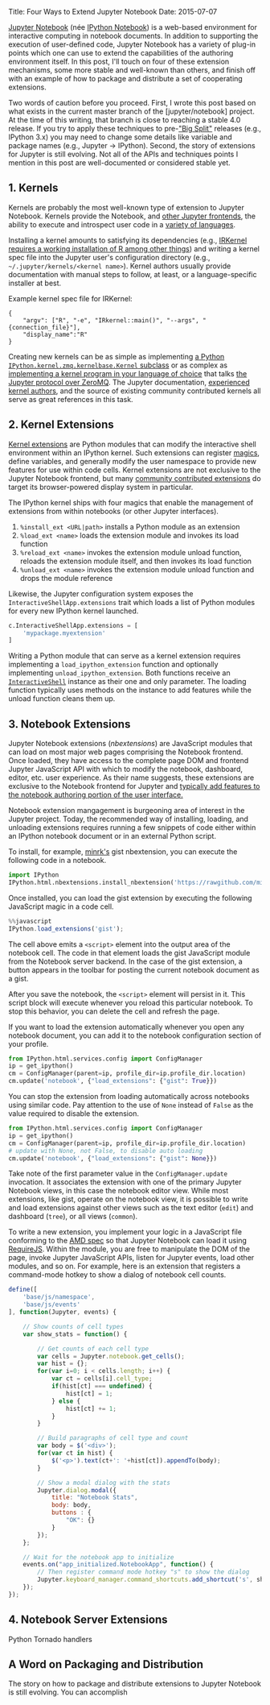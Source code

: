 Title: Four Ways to Extend Jupyter Notebook
Date: 2015-07-07

[Jupyter Notebook](https://try.jupyter.org/) (n&#233;e [IPython Notebook](http://ipython.org)) is a web-based environment for interactive computing in notebook documents. In addition to supporting the execution of user-defined code, Jupyter Notebook has a variety of plug-in points which one can use to extend the capabilities of the authoring environment itself. In this post, I'll touch on four of these extension mechanisms, some more stable and well-known than others, and finish off with an example of how to package and distribute a set of cooperating extensions.

Two words of caution before you proceed. First, I wrote this post based on what exists in the current master branch of the [jupyter/notebook] project. At the time of this writing, that branch is close to reaching a stable 4.0 release. If you try to apply these techniques to pre-["Big Split"](https://blog.jupyter.org/2015/04/15/the-big-split/) releases (e.g., IPython 3.x) you may need to change some details like variable and package names (e.g., Jupyter -> IPython). Second, the story of extensions for Jupyter is still evolving. Not all of the APIs and techniques points I mention in this post are well-documented or considered stable yet.

## 1. Kernels

Kernels are probably the most well-known type of extension to Jupyter Notebook. Kernels provide the Notebook, and [other Jupyter frontends](https://github.com/jupyter/qtconsole), the ability to execute and introspect user code in a [variety of languages](https://github.com/ipython/ipython/wiki/IPython%20kernels%20for%20other%20languages).

Installing a kernel amounts to satisfying its dependencies (e.g., [IRKernel requires a working installation of R among other things](https://github.com/IRkernel/IRkernel/blob/master/README.md)) and writing a kernel spec file into the Jupyter user's configuration directory (e.g., `~/.jupyter/kernels/<kernel name>`). Kernel authors usually provide documentation with manual steps to follow, at least, or a language-specific installer at best.

Example kernel spec file for IRKernel:
```
{
    "argv": ["R", "-e", "IRkernel::main()", "--args", "{connection_file}"],
    "display_name":"R"
}                                                                                       
``` 

Creating new kernels can be as simple as implementing [a Python `IPython.kernel.zmq.kernelbase.Kernel` subclass](http://ipython.org/ipython-doc/dev/development/wrapperkernels.html) or as complex as [implementing a kernel program in your language of choice](http://ipython.org/ipython-doc/dev/development/kernels.html) that talks [the Jupyter protocol over ZeroMQ](http://ipython.org/ipython-doc/dev/development/messaging.html). The Jupyter documentation, [experienced kernel authors](http://andrew.gibiansky.com/blog/ipython/ipython-kernels/), and the source of existing community contributed kernels all serve as great references in this task. 

## 2. Kernel Extensions

[Kernel extensions](http://ipython.org/ipython-doc/dev/config/extensions/index.html) are Python modules that can modify the interactive shell environment within an IPython kernel. Such extensions can register [magics](https://ipython.org/ipython-doc/3/interactive/tutorial.html#magic-functions), define variables, and generally modify the user namespace to provide new features for use within code cells. Kernel extensions are not exclusive to the Jupyter Notebook frontend, but many [community contributed extensions](https://github.com/ipython/ipython/wiki/Extensions-Index) do target its browser-powered display system in particular.

The IPython kernel ships with four magics that enable the management of extensions from within notebooks (or other Jupyter interfaces).

1. `%install_ext <URL|path>` installs a Python module as an extension 
2. `%load_ext <name>` loads the extension module and invokes its load function
3. `%reload_ext <name>` invokes the extension module unload function, reloads the extension module itself, and then invokes its load function 
4. `%unload_ext <name>` invokes the extension module unload function and drops the module reference

Likewise, the Jupyter configuration system exposes the `InteractiveShellApp.extensions` trait which loads a list of Python modules for every new IPython kernel launched.

```python
c.InteractiveShellApp.extensions = [
    'mypackage.myextension'
]
```

Writing a Python module that can serve as a kernel extension requires implementing a `load_ipython_extension` function and optionally implementing `unload_ipython_extension`. Both functions receive an [`InteractiveShell`](https://ipython.org/ipython-doc/dev/api/generated/IPython.core.interactiveshell.html) instance as their one and only parameter. The loading function typically uses methods on the instance to add features while the unload function cleans them up.

## 3. Notebook Extensions

Jupyter Notebook extensions (*nbextensions*) are JavaScript modules that can load on most major web pages comprising the Notebook frontend. Once loaded, they have access to the complete page DOM and frontend Jupyter JavaScript API with which to modify the notebook, dashboard, editor, etc. user experience. As their name suggests, these extensions are exclusive to the Notebook frontend for Jupyter and [typically add features to the notebook authoring portion of the user interface.](https://github.com/ipython-contrib/IPython-notebook-extensions/wiki/Home_3x)

Notebook extension mangagement is burgeoning area of interest in the Jupyter project. Today, the recommended way of installing, loading, and unloading extensions requires running a few snippets of code either within an IPython notebook document or in an external Python script.

To install, for example, [minrk's](https://twitter.com/minrk) gist nbextension, you can execute the following code in a notebook.

```python
import IPython
IPython.html.nbextensions.install_nbextension('https://rawgithub.com/minrk/ipython_extensions/master/nbextensions/gist.js', user=True)
```

Once installed, you can load the gist extension by executing the following JavaScript magic in a code cell.

```javascript
%%javascript
IPython.load_extensions('gist');
```

The cell above emits a `<script>` element into the output area of the notebook cell. The code in that element loads the gist JavaScript module from the Notebook server backend. In the case of the gist extension, a button appears in the toolbar for posting the current notebook document as a gist.

After you save the notebook, the `<script>` element will persist in it. This script block will execute whenever you reload this particular notebook. To stop this behavior, you can delete the cell and refresh the page.

If you want to load the extension automatically whenever you open any notebook document, you can add it to the notebook configuration section of your profile.

```python
from IPython.html.services.config import ConfigManager
ip = get_ipython()
cm = ConfigManager(parent=ip, profile_dir=ip.profile_dir.location)
cm.update('notebook', {"load_extensions": {"gist": True}})
```

You can stop the extension from loading automatically across notebooks using similar code. Pay attention to the use of `None` instead of `False` as the value required to disable the extension.

```python
from IPython.html.services.config import ConfigManager
ip = get_ipython()
cm = ConfigManager(parent=ip, profile_dir=ip.profile_dir.location)
# update with None, not False, to disable auto loading
cm.update('notebook', {"load_extensions": {"gist": None}})
```

Take note of the first parameter value in the `ConfigManager.update` invocation. It associates the extension with one of the primary Jupyter Notebook views, in this case the notebook editor view. While most extensions, like gist, operate on the notebook view, it is possible to write and load extensions against other views such as the text editor (`edit`) and dashboard (`tree`), or all views (`common`).

To write a new extension, you implement your logic in a JavaScript file conforming to the [AMD spec](https://en.wikipedia.org/wiki/Asynchronous_module_definition) so that Jupyter Notebook can load it using [RequireJS](http://requirejs.org/). Within the module, you are free to manipulate the DOM of the page, invoke Jupyter JavaScript APIs, listen for Jupyter events, load other modules, and so on. For example, here is an extension that registers a command-mode hotkey to show a dialog of notebook cell counts.


```javascript
define([
    'base/js/namespace',
    'base/js/events'
], function(Jupyter, events) {

    // Show counts of cell types
    var show_stats = function() {

        // Get counts of each cell type
        var cells = Jupyter.notebook.get_cells();
        var hist = {};
        for(var i=0; i < cells.length; i++) {
            var ct = cells[i].cell_type;
            if(hist[ct] === undefined) {
                hist[ct] = 1;
            } else {
                hist[ct] += 1;
            }
        }

        // Build paragraphs of cell type and count
        var body = $('<div>');
        for(var ct in hist) {
            $('<p>').text(ct+': '+hist[ct]).appendTo(body);
        }

        // Show a modal dialog with the stats
        Jupyter.dialog.modal({
            title: "Notebook Stats",
            body: body,
            buttons : {
                "OK": {}
            }
        });
    };

    // Wait for the notebook app to initialize
    events.on("app_initialized.NotebookApp", function() {
        // Then register command mode hotkey "s" to show the dialog
        Jupyter.keyboard_manager.command_shortcuts.add_shortcut('s', show_stats);
    });
});
```

## 4. Notebook Server Extensions

Python Tornado handlers

## A Word on Packaging and Distribution

The story on how to package and distribute extensions to Jupyter Notebook is still evolving. You can accomplish 